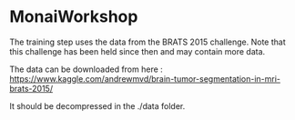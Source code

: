 # MonaiWorkshop
The training step uses the data from the BRATS 2015 challenge.
Note that this challenge has been held since then and may contain more data.

The data can be downloaded from here : 
https://www.kaggle.com/andrewmvd/brain-tumor-segmentation-in-mri-brats-2015/

It should be decompressed in the ./data folder.


